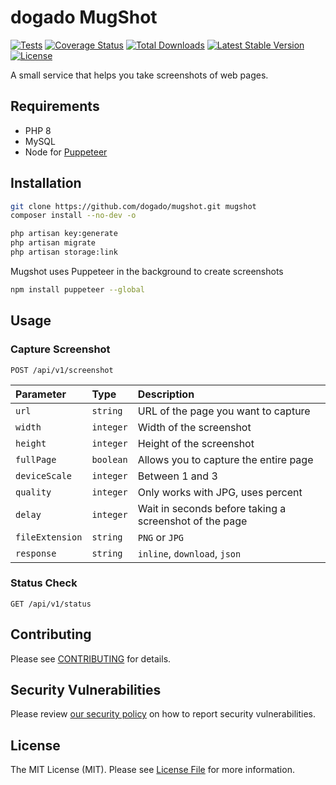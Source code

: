 # dogado MugShot

[![Tests](https://github.com/dogado-group/mugshot/actions/workflows/test.yml/badge.svg)](https://github.com/dogado-group/mugshot/actions/workflows/test.yml)
[![Coverage Status](https://coveralls.io/repos/github/dogado-group/mugshot/badge.svg?branch=main)](https://coveralls.io/github/dogado-group/mugshot?branch=main)
[![Total Downloads](https://poser.pugx.org/dogado/mugshot/downloads)](https://packagist.org/packages/dogado/mugshot)
[![Latest Stable Version](https://poser.pugx.org/dogado/mugshot/v/stable)](https://packagist.org/packages/dogado/mugshot)
[![License](https://poser.pugx.org/dogado/mugshot/license)](https://packagist.org/packages/dogado/mugshot)

A small service that helps you take screenshots of web pages.

## Requirements

- PHP 8
- MySQL
- Node for [Puppeteer](https://pptr.dev/)

## Installation

```sh
git clone https://github.com/dogado/mugshot.git mugshot
composer install --no-dev -o

php artisan key:generate
php artisan migrate
php artisan storage:link
```

Mugshot uses Puppeteer in the background to create screenshots

```sh
npm install puppeteer --global
```

## Usage

### Capture Screenshot

```http
POST /api/v1/screenshot
```

| Parameter           | Type       | Description                                            |
| :------------------ | :--------- | :----------------------------------------------------- |
| `url`               | `string`   | URL of the page you want to capture                    |
| `width`             | `integer`  | Width of the screenshot                                |
| `height`            | `integer`  | Height of the screenshot                               |
| `fullPage`          | `boolean`  | Allows you to capture the entire page                  |
| `deviceScale`       | `integer`  | Between 1 and 3                                        |
| `quality`           | `integer`  | Only works with JPG, uses percent                      |
| `delay`             | `integer`  | Wait in seconds before taking a screenshot of the page |
| `fileExtension`     | `string`   | `PNG` or `JPG`                                         |
| `response`          | `string`   | `inline`, `download`, `json`                           |

### Status Check

```http
GET /api/v1/status
```

## Contributing

Please see [CONTRIBUTING](.github/CONTRIBUTING.md) for details.

## Security Vulnerabilities

Please review [our security policy](../../security/policy) on how to report security vulnerabilities.

## License

The MIT License (MIT). Please see [License File](LICENSE.md) for more information.
